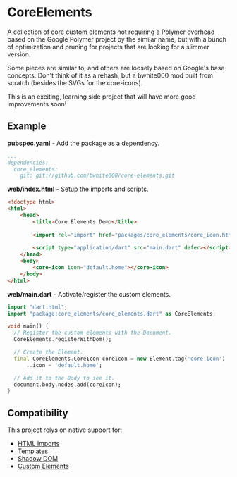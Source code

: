 # CoreElements

A collection of core custom elements not requiring a Polymer overhead based on the
Google Polymer project by the similar name, but with a bunch of optimization and
pruning for projects that are looking for a slimmer version.

Some pieces are similar to, and others are loosely based on Google's base concepts.
Don't think of it as a rehash, but a bwhite000 mod built from scratch (besides the
SVGs for the core-icons).

This is an exciting, learning side project that will have more good improvements soon!

## Example
__pubspec.yaml__ - Add the package as a dependency.

```yaml
...
dependencies:
  core_elements:
    git: git://github.com/bwhite000/core-elements.git
```

__web/index.html__ - Setup the imports and scripts.

```html
<!doctype html>
<html>
    <head>
        <title>Core Elements Demo</title>
        
        <import rel="import" href="packages/core_elements/core_icon.html" />
        
        <script type="application/dart" src="main.dart" defer></script>
    </head>
    <body>
        <core-icon icon="default.home"></core-icon>
    </body>
</html>
```

__web/main.dart__ - Activate/register the custom elements.

```dart
import "dart:html";
import "package:core_elements/core_elements.dart" as CoreElements;

void main() {
  // Register the custom elements with the Document.
  CoreElements.registerWithDom();

  // Create the Element.
  final CoreElements.CoreIcon coreIcon = new Element.tag('core-icon')
      ..icon = 'default.home';

  // Add it to the Body to see it.
  document.body.nodes.add(coreIcon);
}
```
## Compatibility

This project relys on native support for:
* [HTML Imports](http://caniuse.com/#feat=imports)
* [Templates](http://caniuse.com/#feat=template)
* [Shadow DOM](http://caniuse.com/#feat=shadowdom)
* [Custom Elements](http://caniuse.com/#feat=custom-elements)